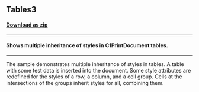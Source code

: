 ## Tables3
#### [Download as zip](https://minhaskamal.github.io/DownGit/#/home?url=https://github.com/GrapeCity/ComponentOne-WinForms-Samples/tree/master/NetFramework\Reports\C1Preview\VB\Tables3)
____
#### Shows multiple inheritance of styles in C1PrintDocument tables.
____
The sample demonstrates multiple inheritance of styles in tables. A table with some test data is inserted into the document. Some style attributes are redefined for the styles of a row, a column, and a cell group. Cells at the intersections of the groups inherit styles for all, combining them. 